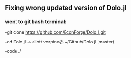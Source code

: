 

## Fixing wrong updated version of Dolo.jl
### went to git bash terminal:
-git clone https://github.com/EconForge/Dolo.jl.git 

-cd Dolo.jl -> eliott.vonpine@ ~/Github/Dolo.jl (master)

-code ./
